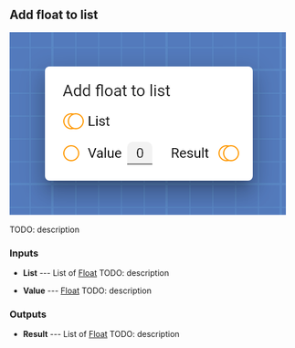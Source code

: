 ## Add float to list

![Add float to list](assets/img/cards/addFloatToList.png)

TODO: description


### Inputs


* **List** --- List of [Float](types/Float.html)
  TODO: description

* **Value** --- [Float](types/Float.html)
  TODO: description





### Outputs


* **Result** --- List of [Float](types/Float.html)
  TODO: description




